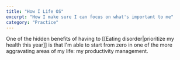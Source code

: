 ```yaml
---
title: "How I Life OS"
excerpt: "How I make sure I can focus on what's important to me"
category: "Practice"
---
```

One of the hidden benefits of having to [[Eating disorder|prioritize my health this year]] is that I'm able to start from zero in one of the more aggravating areas of my life: my productivity management.
